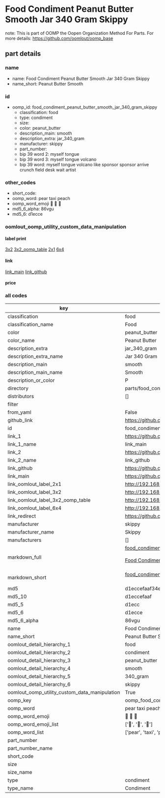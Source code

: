 # Food Condiment Peanut Butter Smooth Jar 340 Gram Skippy  

note: This is part of OOMP the Oopen Organization Method For Parts. For more details: https://github.com/oomlout/oomp_base

##  part details
  







### name
* name: Food Condiment Peanut Butter Smooth Jar 340 Gram Skippy
* name_short: Peanut Butter Smooth
### id
* oomp_id: food_condiment_peanut_butter_smooth_jar_340_gram_skippy
  * classification: food
  * type: condiment
  * size: 
  * color: peanut_butter
  * description_main: smooth
  * description_extra: jar_340_gram
  * manufacturer: skippy
  * part_number: 
  * bip 39 word 2: myself tongue
  * bip 39 word 3: myself tongue volcano
  * bip 39 word: myself tongue volcano like sponsor sponsor arrive crunch field desk wait artist

### other_codes
* short_code: 
* oomp_word: pear taxi peach
* oomp_word_emoji :pear: :taxi: :peach:
* md5_6_alpha: 86vgu
* md5_6: d1ecce






### oomlout_oomp_utility_custom_data_manipulation
#### label print
[3x2](http://192.168.1.245:1112/?label=oomp%2086vgu)
[3x2_oomp_table](http://192.168.1.108:1112/?label=oomp%2086vgu)
[2x1](http://192.168.1.242:1112/?label=oomp%2086vgu)
[6x4](http://192.168.1.55:1112/?label=oomp%2086vgu)    

#### link

[link_main](https://github.com/oomlout/oomlout_oomp_version_1_messy/tree/main/parts/food_condiment_peanut_butter_smooth_jar_340_gram_skippy) [link_github](https://github.com/oomlout/oomlout_oomp_version_1_messy/tree/main/parts/food_condiment_peanut_butter_smooth_jar_340_gram_skippy)                             

#### price







### all codes 
| key | value |  
| --- | --- |  
| classification | food |  
| classification_name | Food |  
| color | peanut_butter |  
| color_name | Peanut Butter |  
| description_extra | jar_340_gram |  
| description_extra_name | Jar 340 Gram |  
| description_main | smooth |  
| description_main_name | Smooth |  
| description_or_color | P  |  
| directory | parts/food_condiment_peanut_butter_smooth_jar_340_gram_skippy |  
| distributors | [] |  
| filter |  |  
| from_yaml | False |  
| github_link | https://github.com/oomlout/oomlout_oomp_part_src/tree/main/parts/food_condiment_peanut_butter_smooth_jar_340_gram_skippy |  
| id | food_condiment_peanut_butter_smooth_jar_340_gram_skippy |  
| link_1 | https://github.com/oomlout/oomlout_oomp_version_1_messy/tree/main/parts/food_condiment_peanut_butter_smooth_jar_340_gram_skippy |  
| link_1_name | link_main |  
| link_2 | https://github.com/oomlout/oomlout_oomp_version_1_messy/tree/main/parts/food_condiment_peanut_butter_smooth_jar_340_gram_skippy |  
| link_2_name | link_github |  
| link_github | https://github.com/oomlout/oomlout_oomp_version_1_messy/tree/main/parts/food_condiment_peanut_butter_smooth_jar_340_gram_skippy |  
| link_main | https://github.com/oomlout/oomlout_oomp_version_1_messy/tree/main/parts/food_condiment_peanut_butter_smooth_jar_340_gram_skippy |  
| link_oomlout_label_2x1 | http://192.168.1.242:1112/?label=oomp%2086vgu |  
| link_oomlout_label_3x2 | http://192.168.1.245:1112/?label=oomp%2086vgu |  
| link_oomlout_label_3x2_oomp_table | http://192.168.1.108:1112/?label=oomp%2086vgu |  
| link_oomlout_label_6x4 | http://192.168.1.55:1112/?label=oomp%2086vgu |  
| link_redirect | https://github.com/oomlout/oomlout_oomp_version_1_messy/tree/main/parts/food_condiment_peanut_butter_smooth_jar_340_gram_skippy |  
| manufacturer | skippy |  
| manufacturer_name | Skippy |  
| manufacturers | [] |  
| markdown_full | [food_condiment_peanut_butter_smooth_jar_340_gram_skippy](none)<br>[](none)<br>[Food Condiment Peanut Butter Smooth Jar 340 Gram Skippy](none)<br><br> |  
| markdown_short | [food_condiment_peanut_butter_smooth_jar_340_gram_skippy](none)<br><br> |  
| md5 | d1eccefaaf34e19349e9381beb791c92 |  
| md5_10 | d1eccefaaf |  
| md5_5 | d1ecc |  
| md5_6 | d1ecce |  
| md5_6_alpha | 86vgu |  
| name | Food Condiment Peanut Butter Smooth Jar 340 Gram Skippy |  
| name_short | Peanut Butter Smooth |  
| oomlout_detail_hierarchy_1 | food |  
| oomlout_detail_hierarchy_2 | condiment |  
| oomlout_detail_hierarchy_3 | peanut_butter |  
| oomlout_detail_hierarchy_4 | smooth |  
| oomlout_detail_hierarchy_5 | 340_gram |  
| oomlout_detail_hierarchy_6 | skippy |  
| oomlout_oomp_utility_custom_data_manipulation | True |  
| oomp_key | oomp_food_condiment_peanut_butter_smooth_jar_340_gram_skippy |  
| oomp_word | pear taxi peach |  
| oomp_word_emoji | :pear: :taxi: :peach: |  
| oomp_word_emoji_list | [':pear:', ':taxi:', ':peach:'] |  
| oomp_word_list | ['pear', 'taxi', 'peach'] |  
| part_number |  |  
| part_number_name |  |  
| short_code |  |  
| size |  |  
| size_name |  |  
| type | condiment |  
| type_name | Condiment |  
